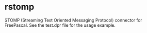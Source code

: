 # rstomp
STOMP (Streaming Text Oriented Messaging Protocol) connector for FreePascal. See the test.dpr file for the usage example.
